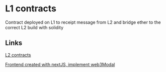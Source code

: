 # L1 contracts

Contract deployed on L1 to receipt message from L2 and bridge ether to the correct L2 build with solidity


## Links

[L2 contracts](https://github.com/zk-bridges/contract-evm)

[Frontend created with nextJS, implement web3Modal](https://github.com/zk-bridges/frontend-evm)